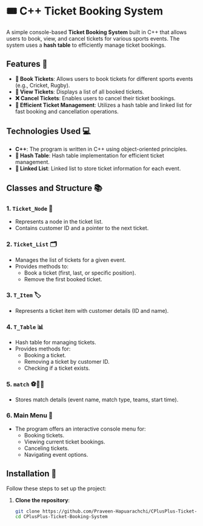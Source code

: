 # 🎟️ C++ Ticket Booking System

A simple console-based **Ticket Booking System** built in C++ that allows users to book, view, and cancel tickets for various sports events. The system uses a **hash table** to efficiently manage ticket bookings.

## Features 🚀

- **🎫 Book Tickets**: Allows users to book tickets for different sports events (e.g., Cricket, Rugby).
- **👀 View Tickets**: Displays a list of all booked tickets.
- **❌ Cancel Tickets**: Enables users to cancel their ticket bookings.
- **🔑 Efficient Ticket Management**: Utilizes a hash table and linked list for fast booking and cancellation operations.

## Technologies Used 💻

- **C++**: The program is written in C++ using object-oriented principles.
- **🔑 Hash Table**: Hash table implementation for efficient ticket management.
- **🔗 Linked List**: Linked list to store ticket information for each event.

## Classes and Structure 📚

### 1. `Ticket_Node` 📜
- Represents a node in the ticket list.
- Contains customer ID and a pointer to the next ticket.

### 2. `Ticket_List` 🗂️
- Manages the list of tickets for a given event.
- Provides methods to:
  - Book a ticket (first, last, or specific position).
  - Remove the first booked ticket.

### 3. `T_Item` 🏷️
- Represents a ticket item with customer details (ID and name).

### 4. `T_Table` 📊
- Hash table for managing tickets.
- Provides methods for:
  - Booking a ticket.
  - Removing a ticket by customer ID.
  - Checking if a ticket exists.

### 5. `match` ⚽🏏🏀
- Stores match details (event name, match type, teams, start time).

### 6. **Main Menu** 📝
- The program offers an interactive console menu for:
  - Booking tickets.
  - Viewing current ticket bookings.
  - Canceling tickets.
  - Navigating event options.

## Installation 🔧

Follow these steps to set up the project:

1. **Clone the repository**:

   ```bash
   git clone https://github.com/Praveen-Hapuarachchi/CPlusPlus-Ticket-Booking-System.git
   cd CPlusPlus-Ticket-Booking-System
